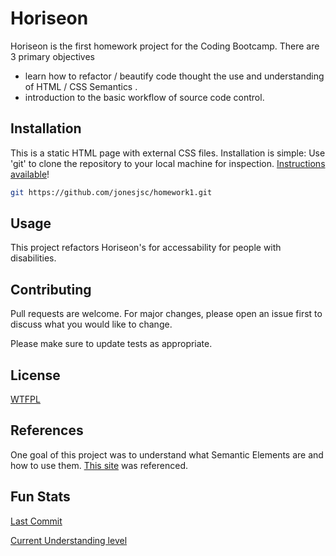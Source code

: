 # Horiseon

Horiseon is the first homework project for the Coding Bootcamp.  There are 3 primary objectives
* learn how to refactor / beautify code thought the use and understanding of HTML / CSS Semantics .
* introduction to the basic workflow of source code control.

## Installation

This is a static HTML page with external CSS files.  Installation is simple: Use 'git' to clone the repository to your local machine for inspection.  [Instructions available](https://docs.github.com/en/github/creating-cloning-and-archiving-repositories/cloning-a-repository)!

```bash
git https://github.com/jonesjsc/homework1.git
```

## Usage
This project refactors Horiseon's for accessability for people with disabilities.

## Contributing
Pull requests are welcome. For major changes, please open an issue first to discuss what you would like to change.

Please make sure to update tests as appropriate.

## License
[WTFPL](https://choosealicense.com/licenses/wtfpl/)

## References
One goal of this project was to understand what Semantic Elements are and how to use them.  [This site](https://www.w3schools.com/html/html5_semantic_elements.asp) was referenced.


## Fun Stats
[Last Commit](https://img.shields.io/github/last-commit/jonesjsc/homework1)

[Current Understanding level](https://img.shields.io/badge/Understanding%20Level-Barely-yellow)


